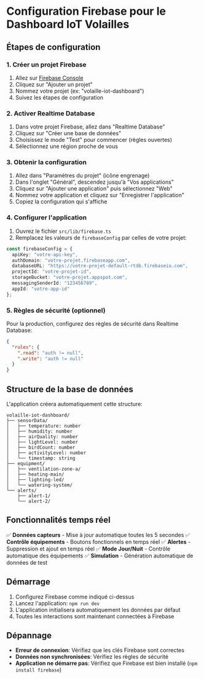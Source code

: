 # Configuration Firebase pour le Dashboard IoT Volailles

## Étapes de configuration

### 1. Créer un projet Firebase
1. Allez sur [Firebase Console](https://console.firebase.google.com/)
2. Cliquez sur "Ajouter un projet"
3. Nommez votre projet (ex: "volaille-iot-dashboard")
4. Suivez les étapes de configuration

### 2. Activer Realtime Database
1. Dans votre projet Firebase, allez dans "Realtime Database"
2. Cliquez sur "Créer une base de données"
3. Choisissez le mode "Test" pour commencer (règles ouvertes)
4. Sélectionnez une région proche de vous

### 3. Obtenir la configuration
1. Allez dans "Paramètres du projet" (icône engrenage)
2. Dans l'onglet "Général", descendez jusqu'à "Vos applications"
3. Cliquez sur "Ajouter une application" puis sélectionnez "Web"
4. Nommez votre application et cliquez sur "Enregistrer l'application"
5. Copiez la configuration qui s'affiche

### 4. Configurer l'application
1. Ouvrez le fichier `src/lib/firebase.ts`
2. Remplacez les valeurs de `firebaseConfig` par celles de votre projet:

```typescript
const firebaseConfig = {
  apiKey: "votre-api-key",
  authDomain: "votre-projet.firebaseapp.com",
  databaseURL: "https://votre-projet-default-rtdb.firebaseio.com",
  projectId: "votre-projet-id",
  storageBucket: "votre-projet.appspot.com",
  messagingSenderId: "123456789",
  appId: "votre-app-id"
};
```

### 5. Règles de sécurité (optionnel)
Pour la production, configurez des règles de sécurité dans Realtime Database:

```json
{
  "rules": {
    ".read": "auth != null",
    ".write": "auth != null"
  }
}
```

## Structure de la base de données

L'application créera automatiquement cette structure:

```
volaille-iot-dashboard/
├── sensorData/
│   ├── temperature: number
│   ├── humidity: number
│   ├── airQuality: number
│   ├── lightLevel: number
│   ├── birdCount: number
│   ├── activityLevel: number
│   └── timestamp: string
├── equipment/
│   ├── ventilation-zone-a/
│   ├── heating-main/
│   ├── lighting-led/
│   └── watering-system/
└── alerts/
    ├── alert-1/
    └── alert-2/
```

## Fonctionnalités temps réel

✅ **Données capteurs** - Mise à jour automatique toutes les 5 secondes
✅ **Contrôle équipements** - Boutons fonctionnels en temps réel
✅ **Alertes** - Suppression et ajout en temps réel
✅ **Mode Jour/Nuit** - Contrôle automatique des équipements
✅ **Simulation** - Génération automatique de données de test

## Démarrage

1. Configurez Firebase comme indiqué ci-dessus
2. Lancez l'application: `npm run dev`
3. L'application initialisera automatiquement les données par défaut
4. Toutes les interactions sont maintenant connectées à Firebase

## Dépannage

- **Erreur de connexion**: Vérifiez que les clés Firebase sont correctes
- **Données non synchronisées**: Vérifiez les règles de sécurité
- **Application ne démarre pas**: Vérifiez que Firebase est bien installé (`npm install firebase`)
